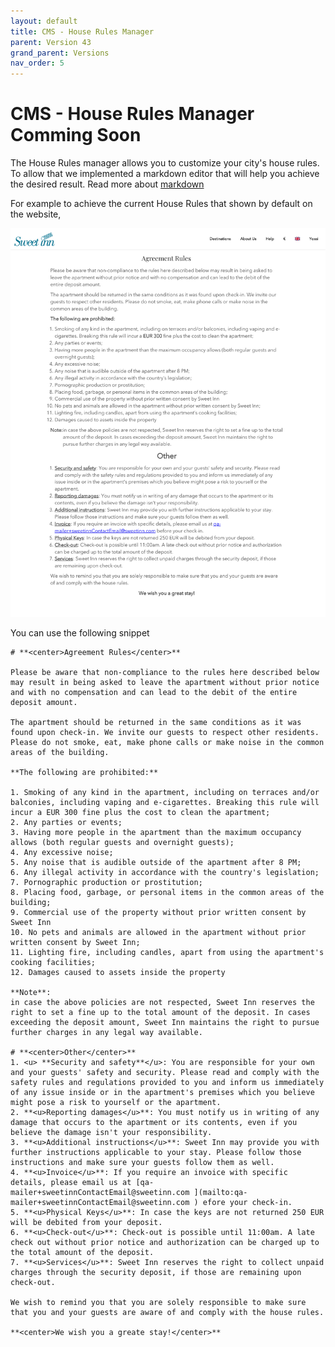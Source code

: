 ```yaml
---
layout: default
title: CMS - House Rules Manager
parent: Version 43
grand_parent: Versions
nav_order: 5
---
```


<style>
.responsive-video {
    position: relative;
    padding-bottom: 56.25%; /* Aspect ratio for 16:9 videos */
    padding-top: 30px;
    height: 0;
    overflow: hidden;
}

.responsive-video iframe,
.responsive-video object,
.responsive-video embed {
    position: absolute;
    top: 0;
    left: 0;
    width: 100%;
    height: 100%;
}
</style>

# CMS - House Rules Manager <span class="label label-yellow">Comming Soon</span>

The House Rules manager allows you to customize your city's house rules.
To allow that we implemented a markdown editor that will help you achieve the desired result.
Read more about [markdown](https://www.markdownguide.org/cheat-sheet/)

For example to achieve the current House Rules that shown by default on the website,

![Default house Rules](../../../../assets/images/version43/houseRulesManagerCms/CMS-Hose_Rules_Manager.png)

You can use the following snippet

```
# **<center>Agreement Rules</center>**

Please be aware that non-compliance to the rules here described below may result in being asked to leave the apartment without prior notice and with no compensation and can lead to the debit of the entire deposit amount.

The apartment should be returned in the same conditions as it was found upon check-in. We invite our guests to respect other residents. Please do not smoke, eat, make phone calls or make noise in the common areas of the building.

**The following are prohibited:**

1. Smoking of any kind in the apartment, including on terraces and/or balconies, including vaping and e-cigarettes. Breaking this rule will incur a EUR 300 fine plus the cost to clean the apartment;
2. Any parties or events;
3. Having more people in the apartment than the maximum occupancy allows (both regular guests and overnight guests);
4. Any excessive noise;
5. Any noise that is audible outside of the apartment after 8 PM;
6. Any illegal activity in accordance with the country's legislation;
7. Pornographic production or prostitution;
8. Placing food, garbage, or personal items in the common areas of the building;
9. Commercial use of the property without prior written consent by Sweet Inn
10. No pets and animals are allowed in the apartment without prior written consent by Sweet Inn;
11. Lighting fire, including candles, apart from using the apartment's cooking facilities;
12. Damages caused to assets inside the property

**Note**:
in case the above policies are not respected, Sweet Inn reserves the right to set a fine up to the total amount of the deposit. In cases exceeding the deposit amount, Sweet Inn maintains the right to pursue further charges in any legal way available.

# **<center>Other</center>**
1. <u> **Security and safety**</u>: You are responsible for your own and your guests' safety and security. Please read and comply with the safety rules and regulations provided to you and inform us immediately of any issue inside or in the apartment's premises which you believe might pose a risk to yourself or the apartment.
2. **<u>Reporting damages</u>**: You must notify us in writing of any damage that occurs to the apartment or its contents, even if you believe the damage isn't your responsibility.
3. **<u>Additional instructions</u>**: Sweet Inn may provide you with further instructions applicable to your stay. Please follow those instructions and make sure your guests follow them as well.
4. **<u>Invoice</u>**: If you require an invoice with specific details, please email us at [qa-mailer+sweetinnContactEmail@sweetinn.com ](mailto:qa-mailer+sweetinnContactEmail@sweetinn.com ) efore your check-in.
5. **<u>Physical Keys</u>**: In case the keys are not returned 250 EUR will be debited from your deposit.
6. **<u>Check-out</u>**: Check-out is possible until 11:00am. A late check out without prior notice and authorization can be charged up to the total amount of the deposit.
7. **<u>Services</u>**: Sweet Inn reserves the right to collect unpaid charges through the security deposit, if those are remaining upon check-out.

We wish to remind you that you are solely responsible to make sure that you and your guests are aware of and comply with the house rules.

**<center>We wish you a greate stay!</center>**
```



<!-- <div class="responsive-video">
    <iframe src="https://www.youtube.com/embed/missing_link" frameborder="0" allowfullscreen></iframe>
</div> -->